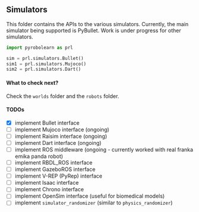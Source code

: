 ## Simulators

This folder contains the APIs to the various simulators. Currently, the main simulator being supported is PyBullet. 
Work is under progress for other simulators.

```python
import pyrobolearn as prl

sim = prl.simulators.Bullet()
sim1 = prl.simulators.Mujoco()
sim2 = prl.simulators.Dart()
```

#### What to check next?

Check the `worlds` folder and the `robots` folder.

#### TODOs

- [x] implement Bullet interface
- [ ] implement Mujoco interface (ongoing)
- [ ] implement Raisim interface (ongoing)
- [ ] implement Dart interface (ongoing)
- [ ] implement ROS middleware (ongoing - currently worked with real franka emika panda robot)
- [ ] implement RBDL_ROS interface
- [ ] implement GazeboROS interface
- [ ] implement V-REP (PyRep) interface
- [ ] implement Isaac interface
- [ ] implement Chrono interface
- [ ] implement OpenSim interface (useful for biomedical models)
- [ ] implement `simulator_randomizer` (similar to `physics_randomizer`)
